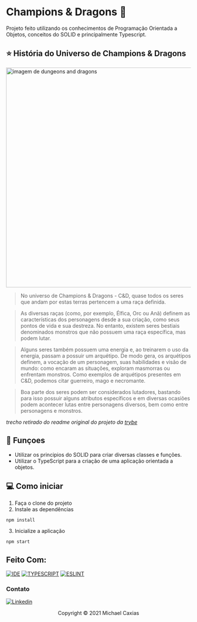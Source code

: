 # Champions & Dragons 🐉

Projeto feito utilizando os conhecimentos de Programação Orientada a Objetos, conceitos do SOLID e principalmente Typescript.

## ⭐ História do Universo de Champions & Dragons

<img src="https://i0.wp.com/cloud.estacaonerd.com/wp-content/uploads/2021/02/16195336/Dungeons-Dragons.jpg?fit=1280%2C720&ssl=1" alt="imagem de dungeons and dragons" width="600px" >

>No universo de Champions & Dragons - C&D, quase todos os seres que andam por estas terras pertencem a uma raça definida.

>As diversas raças (como, por exemplo, Élfica, Orc ou Anã) definem as características dos personagens desde a sua criação, como seus pontos de vida e sua destreza. No entanto, existem seres bestiais denominados monstros que não possuem uma raça específica, mas podem lutar.

>Alguns seres também possuem uma energia e, ao treinarem o uso da energia, passam a possuir um arquétipo. De modo gera, os arquétipos definem, a vocação de um personagem, suas habilidades e visão de mundo: como encaram as situações, exploram masmorras ou enfrentam monstros. Como exemplos de arquétipos presentes em C&D, podemos citar guerreiro, mago e necromante.

>Boa parte dos seres podem ser considerados lutadores, bastando para isso possuir alguns atributos específicos e em diversas ocasiões podem acontecer lutas entre personagens diversos, bem como entre personagens e monstros.

_trecho retirado do readme original do projeto da [trybe](betrybe.com)_

## 🔧 Funçoes

- Utilizar os principios do SOLID para criar diversas classes e funções.
- Utilizar o TypeScript para a criação de uma aplicação orientada a objetos.

## 💻 Como iniciar

1. Faça o clone do projeto
2. Instale as dependências
```shell
npm install
```
3. Inicialize a aplicação
```shell
npm start
```

## Feito Com:
[![IDE](https://img.shields.io/badge/Visual_studio_code-0078D4?style=for-the-badge&logo=visual%20studio%20code&logoColor=white)](https://code.visualstudio.com/)
[![TYPESCRIPT](https://img.shields.io/badge/TypeScript-007ACC?style=for-the-badge&logo=typescript&logoColor=white)](https://www.typescriptlang.org/)
[![ESLINT](https://img.shields.io/badge/eslint-3A33D1?style=for-the-badge&logo=eslint&logoColor=white)](https://eslint.org/)


### Contato

[![Linkedin](https://img.shields.io/badge/LinkedIn-0077B5?style=for-the-badge&logo=linkedin&logoColor=white)](https://www.linkedin.com/in/michaelcaxias/)

<p align="center">Copyright © 2021 Michael Caxias</p>
